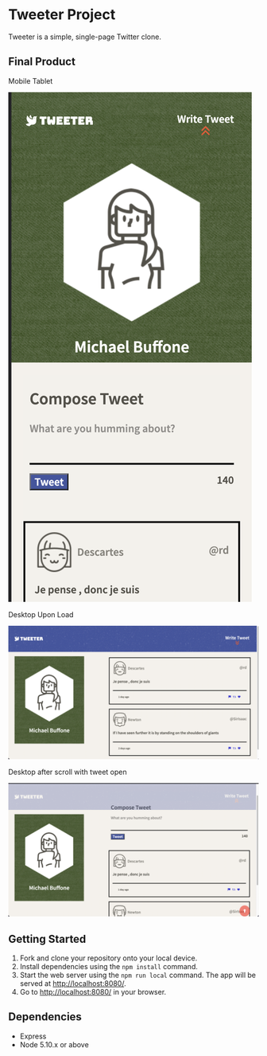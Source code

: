 # Tweeter Project

Tweeter is a simple, single-page Twitter clone.

## Final Product
Mobile Tablet

![Alt text](public/images/mobile-tablet.png)

Desktop Upon Load

![Alt text](public/images/desktop-load.png)

Desktop after scroll with tweet open

![Alt text](public/images/scroll-desktop.png)

## Getting Started

1. Fork and clone your repository onto your local device.
2. Install dependencies using the `npm install` command.
3. Start the web server using the `npm run local` command. The app will be served at <http://localhost:8080/>.
4. Go to <http://localhost:8080/> in your browser.

## Dependencies

- Express
- Node 5.10.x or above
